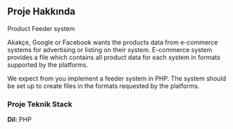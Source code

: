 ## Proje Hakkında

Product Feeder system

Akakçe, Google or Facebook wants the products data from e-commerce systems for advertising or listing on their system. E-commerce system provides a file which contains all product data for each system in formats supported by the platforms.

We expect from you implement a feeder system in PHP. The system should be set up to create files in the formats requested by the platforms.

### Proje Teknik Stack
**Dil:** PHP<br>
